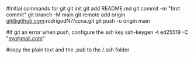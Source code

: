 #Initial commands for git
git init
git add README.md
git commit -m "first commit"
git branch -M main
git remote add origin git@github.com:rodrigodN7/ccna.git
git push -u origin main

#If git an error when push, configure the ssh key
ssh-keygen -t ed25519 -C "my@mail.com"

#copy the plain text and the .pub to the /.ssh folder